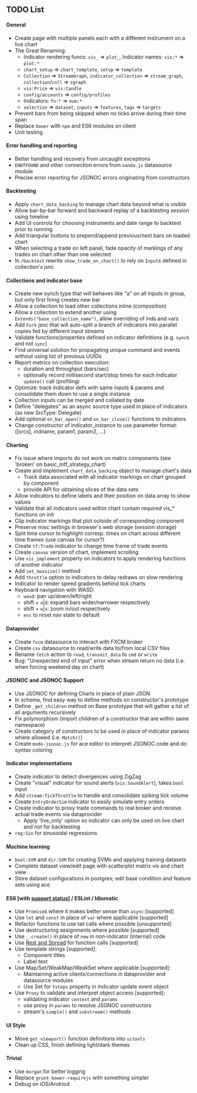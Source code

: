 ## TODO List

#### General

* Create page with multiple panels each with a different instrument on a live chart
* The Great Renaming:
  - Indicator rendering funcs: `vis_` => `plot_`, Indicator names: `vis:*` => `plot:*`
  - `chart_setup` => `chart_template`, `setup` => `template`
  - `Collection` => `StreamGraph`, `indicator_collection` => `stream_graph`, `collection`/`coll` => `sgraph`
  - `vis:Price` => `vis:Candle`
  - `config/accounts` => `config/profiles`
  - Indicators: `fn:*` => `num:*`
  - `selection` => `dataset`, `inputs` => `features`, `tags` => `targets`
* Prevent bars from being skipped when no ticks arrive during their time span
* Replace `bower` with `npm` and ES6 modules on client
* Unit testing

#### Error handling and reporting

* Better handling and recovery from uncaught exceptions
* `ENOTFOUND` and other connection errors from `oanda.js` datasource module
* Precise error reporting for JSONOC errors originating from constructors

#### Backtesting

* Apply `chart_data_backing` to manage chart data beyond what is visible
* Allow bar-by-bar forward and backward replay of a backtesting session using timeline
* Add UI controls for choosing instruments and date range to backtest prior to running
* Add triangular buttons to prepend/append previous/next bars on loaded chart
* When selecting a trade on left panel, fade opacity of markings of any trades on chart other than one selected
* In `/backtest` rewrite `show_trade_on_chart()` to rely on `Input`s defined in collection's jsnc

#### Collections and indicator base

* Create new synch type that will behaves like "a" on all inputs in group, but only first firing creates new bar
* Allow a collection to load other collections inline (composition)
* Allow a collection to extend another using `Extends("base_collection_name")`, allow overriding of inds and vars
* Add `Fork` jsnc that will auto-split a branch of indicators into parallel copies fed by different input streams
* Validate functions/properties defined on indicator definitions (e.g. `synch` and not `sync`)
* Find universal solution for propagating unique command and events without using list of previous UUIDs
* Report metrics on collection execution:
  - duration and throughput (bars/sec)
  - optionally record millisecond start/stop times for each indicator `update()` call (profiling)
* Optimize: track indicator defs with same inputs & params and consolidate them down to use a single instance
* Collection inputs can be merged and collated by date
* Define "delegates" as an async source type used in place of indicators (as new SrcType: Delegate)
* Add optional `on_bar_open()` and `on_bar_close()` functions to indicators
* Change constructor of indicator_instance to use parameter format: ([srcs], indname, param1, param2, ...)

#### Charting

* Fix issue where imports do not work on matrix components (see 'broken' on basic_mtf_strategy_chart)
* Create and implement `chart_data_backing` object to manage chart's data
  - Track data associated with all indicator markings on chart grouped by component
  - provide API for obtaining slices of the data sets
* Allow indicators to define labels and their position on data array to show values
* Validate that all indicators used within chart contain required vis_* functions on init
* Clip indicator markings that plot outside of corresponding component
* Preserve misc settings in browser's web storage (session storage)
* Split time cursor to highlight corresp. times on chart across different time frames (use canvas for cursor?)
* Create `tf:Trade` indicator to change time frame of trade events
* Create `canvas` version of chart, implement scrolling
* Use `vis_implement` property on indicators to apply rendering functions of another indicator
* Add `set_maxsize()` method 
* Add `throttle` option to indicators to delay redraws on slow rendering
* Indicator to render speed gradients behind tick charts
* Keyboard navigation with WASD:
  - `wasd`: pan up/down/left/right
  - shift + `a`|`d`: expand bars wider/narrower respectively
  - shift + `w`|`s`: zoom in/out respectively
  - `esc` to reset nav state to default

#### Dataprovider

* Create `fxcm` datasource to interact with FXCM broker
* Create `csv` datasource to read/write data to/from local CSV files
* Rename `fetch` action to `read`, `transmit_data` to `cmd` or `write`
* Bug: "Unexpected end of input" error when stream return no data (i.e. when forcing weekend day on chart)

#### JSONOC and JSONOC Support

* Use JSONOC for defining Charts in place of plain JSON
* In schema, find easy way to define methods on constructor's prototype
* Define `_get_children` method on Base prototype that will gather a list of all arguments recursively
* Fix polymorphism (import children of a constructor that are within same namespace)
* Create category of constructors to be used in place of indicator params where allowed (i.e. `Match()`)
* Create `mode-jsonoc.js` for ace editor to interpret JSONOC code and do syntax coloring

#### Indicator implementations

* Create indicator to detect divergences using ZigZag
* Create "visual" indicator for sound alerts (`vis:SoundAlert`), takes `bool` input
* Add `stream:TickThrottle` to handle and consolidate spiking tick volume
* Create `EntryOrderSim` indicator to easily simulate entry orders
* Create indicator to proxy trade commands to real broker and receive actual trade events via dataprovider
  - Apply 'live_only' option so indicator can only be used on live chart and not for backtesting
* `reg:Sin` for sinusoidal regressions

#### Machine learning

* `bool:SVM` and `dir:SVM` for creating SVMs and applying training datasets
* Complete dataset view/edit page with scatterplot matrix vis and chart view
* Store dataset configurations in postgres; edit base condition and feature sets using ace

#### ES6 [with [support status](https://kangax.github.io/compat-table/es6/)] / ESLint / Idiomatic

* Use `Promise`s where it makes better sense than `async` [supported]
* Use `let` and `const` in place of `var` where applicable [supported]
* Refactor functions to use tail calls where possible [unsupported]
* Use destructuring assignments where possible [supported]
* Use `_.create()` in place of `new` in non-indicator (internal) code
* Use [Rest and Spread](https://github.com/lukehoban/es6features#default--rest--spread) for function calls [supported]
* Use template strings [supported]:
  - Component titles
  - Label text
* Use Map/Set/WeakMap/WeakSet where applicable [supported]:
  - Maintaining active clients/connections in dataprovider and datasource modules
  - Use Set for `tsteps` property in indicator update event object
* Use `Proxy` to validate and interpret object access [supported]:
  - validating indicator `context` and `params`
  - use proxy in `params` to resolve JSONOC constructors
  - stream's `simple()` and `substream()` methods
  
#### UI Style

* Move `get_viewport()` function definitions into `uitools`
* Clean up CSS, finish defining light/dark themes

#### Trivial

* Use `morgan` for better logging
* Replace `grunt-bower-requirejs` with something simpler
* Debug on iOS/Andriod
